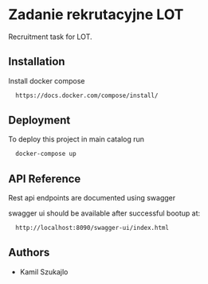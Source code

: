 
# Zadanie rekrutacyjne LOT
Recruitment task for LOT.

## Installation

Install docker compose

```bash
  https://docs.docker.com/compose/install/
```
    
## Deployment

To deploy this project in main catalog run

```bash
  docker-compose up
```

## API Reference

Rest api endpoints are documented using swagger

swagger ui should be available after successful bootup at:

```bash
  http://localhost:8090/swagger-ui/index.html 
```


## Authors

- Kamil Szukajlo